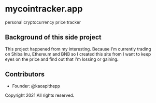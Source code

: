 # mycointracker.app
personal cryptocurrency price tracker

## Background of this side project
This project happened from my interesting. Because I'm currently trading on Shiba Inu, Ethereum and BNB so I created this site from I want to keep eyes on the price and find out that I'm lossing or gaining.

## Contributors
- Founder: @kaoapithepp

Copyright 2021 All rights reserved.